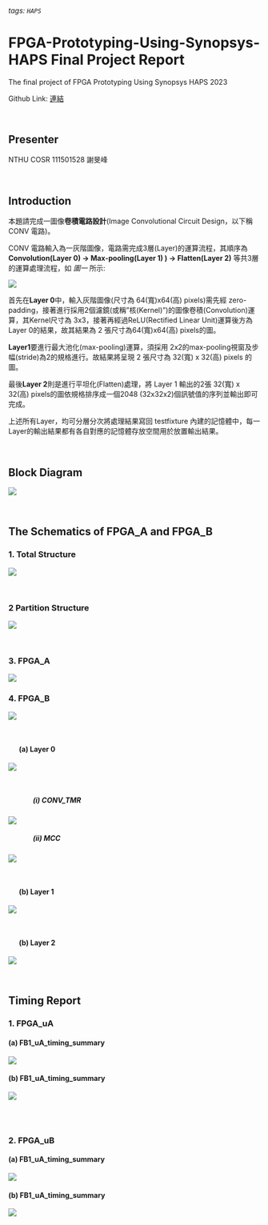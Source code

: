 ###### tags: `HAPS`
# FPGA-Prototyping-Using-Synopsys-HAPS Final Project Report

The final project of FPGA Prototyping Using Synopsys HAPS 2023

Github Link: [連結](https://github.com/Pacific-Feng/FPGA-Prototyping-Using-Synopsys-HAPS)

<br>

## **Presenter**
NTHU COSR 111501528 謝旻峰

<br>

## **Introduction**

本題請完成一圖像**卷積電路設計**(Image Convolutional Circuit Design，以下稱 CONV 電路)。

CONV 電路輸入為一灰階圖像，電路需完成3層(Layer)的運算流程，其順序為**Convolution(Layer 0) → Max-pooling(Layer 1) ) → Flatten(Layer 2)** 等共3層的運算處理流程，如 *圖一* 所示:

![](https://i.imgur.com/pBPz6ff.png)


首先在**Layer 0**中，輸入灰階圖像(尺寸為 64(寬)x64(高) pixels)需先經 zero-padding，接著進行採用2個濾鏡(或稱”核(Kernel)”)的圖像卷積(Convolution)運算，其Kernel尺寸為 3x3，接著再經過ReLU(Rectified Linear Unit)運算後方為 Layer 0的結果，故其結果為 2 張尺寸為64(寬)x64(高) pixels的圖。

**Layer1**要進行最大池化(max-pooling)運算，須採用 2x2的max-pooling視窗及步幅(stride)為2的規格進行。故結果將呈現 2 張尺寸為 32(寬) x 32(高) pixels 的圖。 

最後**Layer 2**則是進行平坦化(Flatten)處理，將 Layer 1 輸出的2張 32(寬) x 32(高) pixels的圖依規格排序成一個2048 (32x32x2)個訊號值的序列並輸出即可完成。

上述所有Layer，均可分層分次將處理結果寫回 testfixture 內建的記憶體中，每一Layer的輸出結果都有各自對應的記憶體存放空間用於放置輸出結果。

<br>

## **Block Diagram**

![](https://i.imgur.com/Y55LI7x.png)

<br>

## **The Schematics of FPGA_A and FPGA_B**

### 1. Total Structure

![](https://i.imgur.com/2KW4uvX.png)

<br>

### 2 Partition Structure

![](https://i.imgur.com/9zCPKwy.png)

<br>

### 3. FPGA_A

![](https://i.imgur.com/ea0hKFo.png)

### 4. FPGA_B

![](https://i.imgur.com/yzvtZGU.png)

<br>

#### &ensp;&ensp;&ensp;**(a) Layer 0**

![](https://i.imgur.com/74f9i3q.png)

<br>

##### &ensp;&ensp;&ensp;&ensp;&ensp;&ensp;&ensp;(i) CONV_TMR

![](https://i.imgur.com/skEhTgp.png)

##### &ensp;&ensp;&ensp;&ensp;&ensp;&ensp;&ensp;(ii) MCC

![](https://i.imgur.com/6jaOVVG.png)


<br>

#### &ensp;&ensp;&ensp;**(b) Layer 1**

![](https://i.imgur.com/iAYF8mJ.png)

<br>

#### &ensp;&ensp;&ensp;**(b) Layer 2**

![](https://i.imgur.com/dyHZEtM.png)


<br>

## **Timing Report**

### 1. FPGA_uA

#### (a) FB1_uA_timing_summary

![](https://i.imgur.com/XuY6816.png)


#### (b) FB1_uA_timing_summary

![](https://i.imgur.com/RV0dujH.png)

<br><br>

### 2. FPGA_uB

#### (a) FB1_uA_timing_summary

![](https://i.imgur.com/rwAELWJ.png)


#### (b) FB1_uA_timing_summary

![](https://i.imgur.com/B6MBqso.png)


